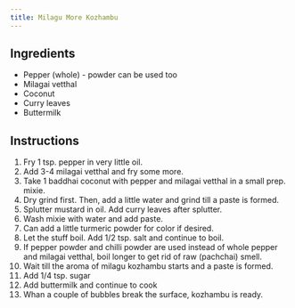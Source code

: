 ```yaml
---
title: Milagu More Kozhambu
---
```


## Ingredients
- Pepper (whole) - powder can be used too
- Milagai vetthal
- Coconut
- Curry leaves
- Buttermilk

## Instructions
1. Fry 1 tsp. pepper in very little oil.
1. Add 3-4 milagai vetthal and fry some more.
1. Take 1 baddhai coconut with pepper and milagai vetthal in a small prep.
mixie.
1. Dry grind first. Then, add a little water and grind till a paste is
formed.
1. Splutter mustard in oil. Add curry leaves after splutter.
1. Wash mixie with water and add paste.
1. Can add a little turmeric powder for color if desired.
1. Let the stuff boil. Add 1/2 tsp. salt and continue to boil.
1. If pepper powder and chilli powder are used instead of whole pepper
and milagai vetthal, boil longer to get rid of raw (pachchai) smell.
1. Wait till the aroma of milagu kozhambu starts and a paste is formed.
1. Add 1/4 tsp. sugar
1. Add buttermilk and continue to cook
1. Whan a couple of bubbles break the surface, kozhambu is ready.
